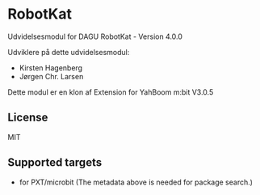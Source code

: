 # RobotKat

Udvidelsesmodul for DAGU RobotKat - Version 4.0.0

Udviklere på dette udvidelsesmodul:
 - Kirsten Hagenberg
 - Jørgen Chr. Larsen

Dette modul er en klon af Extension for YahBoom m:bit V3.0.5

## License

MIT

## Supported targets

* for PXT/microbit
(The metadata above is needed for package search.)
